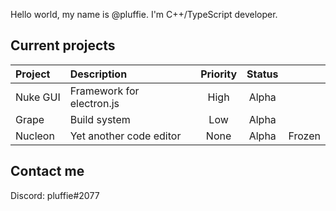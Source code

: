 Hello world, my name is @pluffie. I'm C++/TypeScript developer.

Current projects
-----
| Project   | Description               | Priority | Status |        |
|:----------|:--------------------------|:--------:|:------:|:------:|
| Nuke GUI  | Framework for electron.js | High     | Alpha  |        |
| Grape     | Build system              | Low      | Alpha  |        |
| Nucleon   | Yet another code editor   | None     | Alpha  | Frozen |

Contact me
-----
Discord: pluffie#2077
